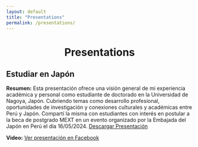 ```yaml
---
layout: default
title: "Presentations"
permalink: /presentations/
---
```

<center> <h1>Presentations</h1> </center>

## Estudiar en Japón

**Resumen:** Esta presentación ofrece una visión general de mi experiencia académica y personal como estudiante de doctorado en la Universidad de Nagoya, Japón. Cubriendo temas como desarrollo profesional, oportunidades de investigación y conexiones culturales y académicas entre Perú y Japón. Compartí la misma con estudiantes con interés en postular a la beca de postgrado MEXT en un evento organizado por la Embajada del Japón en Perú el día 16/05/2024.
[Descargar Presentación](slides/Presentacion_Monbukagakusho.pdf)

**Video:** [Ver presentación en Facebook](https://www.facebook.com/CentroCulturalPeruanoJapones/videos/859564405981270)
